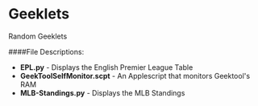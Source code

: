 Geeklets
========

Random Geeklets

####File Descriptions:
* **EPL.py** - Displays the English Premier League Table
* **GeekToolSelfMonitor.scpt** - An Applescript that monitors Geektool's RAM
* **MLB-Standings.py** - Displays the MLB Standings

